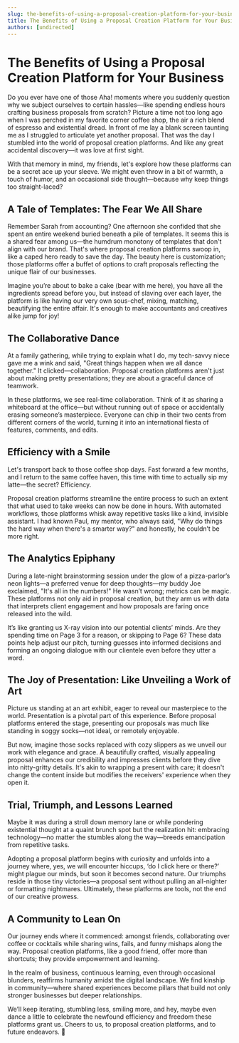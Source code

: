```yaml
---
slug: the-benefits-of-using-a-proposal-creation-platform-for-your-business
title: The Benefits of Using a Proposal Creation Platform for Your Business
authors: [undirected]
---
```



# The Benefits of Using a Proposal Creation Platform for Your Business

Do you ever have one of those Aha! moments where you suddenly question why we subject ourselves to certain hassles—like spending endless hours crafting business proposals from scratch? Picture a time not too long ago when I was perched in my favorite corner coffee shop, the air a rich blend of espresso and existential dread. In front of me lay a blank screen taunting me as I struggled to articulate yet another proposal. That was the day I stumbled into the world of proposal creation platforms. And like any great accidental discovery—it was love at first sight.

With that memory in mind, my friends, let's explore how these platforms can be a secret ace up your sleeve. We might even throw in a bit of warmth, a touch of humor, and an occasional side thought—because why keep things too straight-laced?

## A Tale of Templates: The Fear We All Share

Remember Sarah from accounting? One afternoon she confided that she spent an entire weekend buried beneath a pile of templates. It seems this is a shared fear among us—the humdrum monotony of templates that don't align with our brand. That's where proposal creation platforms swoop in, like a caped hero ready to save the day. The beauty here is customization; those platforms offer a buffet of options to craft proposals reflecting the unique flair of our businesses.

Imagine you’re about to bake a cake (bear with me here), you have all the ingredients spread before you, but instead of slaving over each layer, the platform is like having our very own sous-chef, mixing, matching, beautifying the entire affair. It's enough to make accountants and creatives alike jump for joy! 

## The Collaborative Dance

At a family gathering, while trying to explain what I do, my tech-savvy niece gave me a wink and said, "Great things happen when we all dance together." It clicked—collaboration. Proposal creation platforms aren't just about making pretty presentations; they are about a graceful dance of teamwork.

In these platforms, we see real-time collaboration. Think of it as sharing a whiteboard at the office—but without running out of space or accidentally erasing someone’s masterpiece. Everyone can chip in their two cents from different corners of the world, turning it into an international fiesta of features, comments, and edits. 

## Efficiency with a Smile

Let's transport back to those coffee shop days. Fast forward a few months, and I return to the same coffee haven, this time with time to actually sip my latte—the secret? Efficiency. 

Proposal creation platforms streamline the entire process to such an extent that what used to take weeks can now be done in hours. With automated workflows, those platforms whisk away repetitive tasks like a kind, invisible assistant. I had known Paul, my mentor, who always said, "Why do things the hard way when there's a smarter way?" and honestly, he couldn’t be more right.

## The Analytics Epiphany

During a late-night brainstorming session under the glow of a pizza-parlor’s neon lights—a preferred venue for deep thoughts—my buddy Joe exclaimed, "It's all in the numbers!" He wasn’t wrong; metrics can be magic. These platforms not only aid in proposal creation, but they arm us with data that interprets client engagement and how proposals are faring once released into the wild. 

It’s like granting us X-ray vision into our potential clients’ minds. Are they spending time on Page 3 for a reason, or skipping to Page 6? These data points help adjust our pitch, turning guesses into informed decisions and forming an ongoing dialogue with our clientele even before they utter a word.

## The Joy of Presentation: Like Unveiling a Work of Art

Picture us standing at an art exhibit, eager to reveal our masterpiece to the world. Presentation is a pivotal part of this experience. Before proposal platforms entered the stage, presenting our proposals was much like standing in soggy socks—not ideal, or remotely enjoyable.

But now, imagine those socks replaced with cozy slippers as we unveil our work with elegance and grace. A beautifully crafted, visually appealing proposal enhances our credibility and impresses clients before they dive into nitty-gritty details. It's akin to wrapping a present with care; it doesn't change the content inside but modifies the receivers' experience when they open it.

## Trial, Triumph, and Lessons Learned

Maybe it was during a stroll down memory lane or while pondering existential thought at a quaint brunch spot but the realization hit: embracing technology—no matter the stumbles along the way—breeds emancipation from repetitive tasks.

Adopting a proposal platform begins with curiosity and unfolds into a journey where, yes, we will encounter hiccups, ‘do I click here or there?’ might plague our minds, but soon it becomes second nature. Our triumphs reside in those tiny victories—a proposal sent without pulling an all-nighter or formatting nightmares. Ultimately, these platforms are tools, not the end of our creative prowess.

## A Community to Lean On

Our journey ends where it commenced: amongst friends, collaborating over coffee or cocktails while sharing wins, fails, and funny mishaps along the way. Proposal creation platforms, like a good friend, offer more than shortcuts; they provide empowerment and learning.

In the realm of business, continuous learning, even through occasional blunders, reaffirms humanity amidst the digital landscape. We find kinship in community—where shared experiences become pillars that build not only stronger businesses but deeper relationships. 

We’ll keep iterating, stumbling less, smiling more, and hey, maybe even dance a little to celebrate the newfound efficiency and freedom these platforms grant us. Cheers to us, to proposal creation platforms, and to future endeavors. 🎉